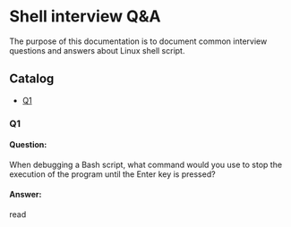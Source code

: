 # Shell interview Q&A
The purpose of this documentation is to document common interview questions and answers about Linux shell script.

## Catalog
* [Q1 ](#Q1)

### Q1 
#### Question:
When debugging a Bash script, what command would you use to stop the execution of the program until the Enter key is pressed?

#### Answer:
read

